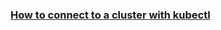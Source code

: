 

### [How to connect to a cluster with kubectl](https://www.scaleway.com/en/docs/compute/kubernetes/how-to/connect-cluster-kubectl/)